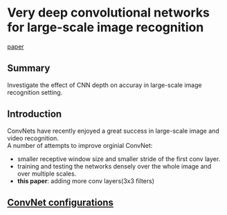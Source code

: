 #  Very deep convolutional networks for large-scale image recognition

[paper](https://arxiv.org/pdf/1409.1556.pdf)

## Summary
Investigate the effect of CNN depth on accuray in large-scale image recognition setting.

## Introduction
ConvNets have recently enjoyed a great success in large-scale image and video recognition.  
A number of attempts to improve orginial ConvNet:
* smaller receptive window size and smaller stride of the first conv layer.  
* training and testing the networks densely over the whole image and over multiple scales.  
* **this paper**: adding more conv layers(3x3 filters)

## [ConvNet configurations](https://arxiv.org/pdf/1409.1556.pdf#page=3)
